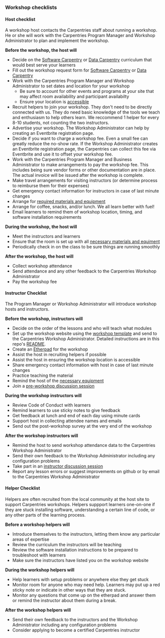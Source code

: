 ### Workshop checklists 

#### Host checklist

A workshop host contacts the Carpentries staff about running a workshop.  He or she will work with the Carpentries Program Manager and Workshop Administrator to plan and implement the workshop.

**Before the workshop, the host will**

* Decide on the [Software Carpentry](https://software-carpentry.org/lessons/) or [Data Carpentry](http://www.datacarpentry.org/lessons/) curriculum that would best serve your learners
* Fill out the workshop request form for [Software Carpentry](https://software-carpentry.org/workshops/request/) or [Data Carpentry](http://www.datacarpentry.org/workshops-host/)
* Work with the Carpentries Program Manager and Workshop Administrator to set dates and location for your workshop
    * Be sure to account for other events and programs at your site that may affect room availability and participant availabilty
    * Ensure your location is [accessible](workshop_needs.html#accessibility)
* Recruit helpers to join your workshop. They don't need to be directly connected with us. They do need basic knowledge of the tools we teach and enthusiasm to help others learn.  We reccommend 1 helper for every 8-10 students, not counting the two instructors. 
* Advertise your workshop. The Workshop Administrator can help by creating an Eventbrite registration page.
* Decide if you want to charge a workshop fee. Even a small fee can greatly reduce the no-show rate. If the Workshop Administrator creates an Eventbrite registration page, the Carpentries can collect this fee via Eventbrite and use it to offset your workshop fee.
* Work with the Carpentries Program Manager and Business Administrator to make arrangements to pay the workshop fee. This includes being sure vendor forms or other documentation are in place. The actual invoice will be issued after the workshop is complete.
* Make travel arrangements for visiting instructors (or determine process to reimburse them for their expenses)
* Get emergency contact information for instructors in case of last minute changes
* Arrange for [required materials and equipment](workshop_needs.html)
* Arrange for coffee, snacks, and/or lunch. We all learn better with fuel!
* Email learners to remind them of workshop location, timing, and software installation requirements

**During the workshop, the host will**
* Meet the instructors and learners
* Ensure that the room is set up with all [necessary materials and equiment](workshop_needs.html)
* Periodically check in on the class to be sure things are running smoothly

**After the workshop, the host will**
* Collect workshop attendance
* Send attendance and any other feedback to the Carpentries Workshop Administrator
* Pay the workshop fee 

#### Instructor Checklist

The Program Manager or Workshop Administrator will introduce workshop hosts and instructors.

**Before the workshop, instructors will**

* Decide on the order of the lessons and who will teach what modules
* Set up the workshop website using the [workshop template](https://github.com/swcarpentry/workshop-template) and send to the Carpentries Workshop Administrator.  Detailed instructions are in this repo's [README](https://github.com/swcarpentry/workshop-template/blob/gh-pages/README.md).
* Create an [Etherpad](http://pad.software-carpentry.org) for the workshop
* Assist the host in recruiting helpers if possible
* Assist the host in ensuring the workshop location is accessible 
* Share emergency contact information with host in case of last minute changes
* Practice teaching the material
* Remind the host of the [necessary equipment](workshop_needs.html)
* Join a [pre-workshop discussion session](http://pad.software-carpentry.org/instructor-discussion)

**During the workshop instructors will**

* Review Code of Conduct with learners
* Remind learners to use sticky notes to give feedback
* Get feedback at lunch and end of each day using minute cards
* Support host in collecting attendee names and emails
* Send out the post-workshop survey at the very end of the workshop

**After the workshop instructors will**

* Remind the host to send workshop attendance data to the Carpentries Workshop Administrator
* Send their own feedback to the Workshop Administrator including any configuration problems
* Take part in an [instructor discussion session](http://pad.software-carpentry.org/instructor-discussion)
* Report any lesson errors or suggest improvements on github or by email to the Carpentries Workshop Administrator

#### Helper Checklist

Helpers are often recruited from the local community at the host site to support Carpentries workshops.  Helpers suppport learners one-on-one if they are stuck installing software, understanding a certain line of code, or any other parts of the learning process.  

**Before a workshop helpers will**

* Introduce themselves to the instructors, letting them know any particular areas of expertise
* Review the curriculum the instructors will be teaching
* Review the software installation instructions to be prepared to troubleshoot with learners
* Make sure the instructors have listed you on the workshop website


**During the workshop helpers will**

* Help learners with setup problems or anywhere else they get stuck
* Monitor room for anyone who may need help.  Learners may put up a red sticky note or indicate in other ways that they are stuck.
* Monitor any questions that come up on the etherpad and answer them or remind the instructor about them during a break.

**After the workshop helpers will**

* Send their own feedback to the instructors and the Workshop Administrator including any configuration problems
* Consider applying to become a certified Carpentries instructor

